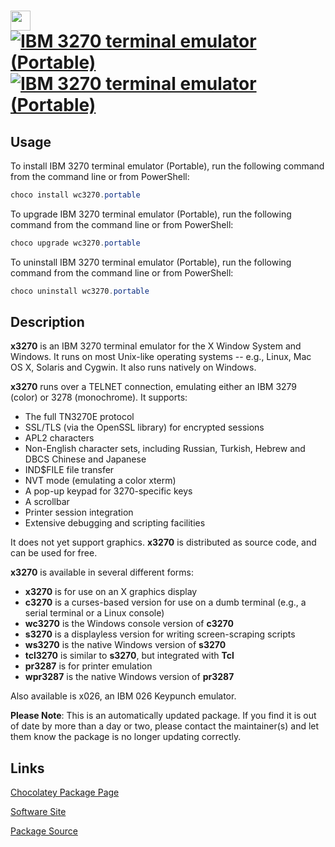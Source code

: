 ﻿# <img src="https://cdn.jsdelivr.net/gh/mkevenaar/chocolatey-packages@272cf81eb8f4d8b09d22cbd0d96c803153010f24/icons/wc3270.png" width="32" height="32"/> [![IBM 3270 terminal emulator (Portable)](https://img.shields.io/chocolatey/v/wc3270.portable.svg?label=IBM+3270+terminal+emulator+(Portable))](https://chocolatey.org/packages/wc3270.portable) [![IBM 3270 terminal emulator (Portable)](https://img.shields.io/chocolatey/dt/wc3270.portable.svg)](https://chocolatey.org/packages/wc3270.portable)

## Usage

To install IBM 3270 terminal emulator (Portable), run the following command from the command line or from PowerShell:

```powershell
choco install wc3270.portable
```

To upgrade IBM 3270 terminal emulator (Portable), run the following command from the command line or from PowerShell:

```powershell
choco upgrade wc3270.portable
```

To uninstall IBM 3270 terminal emulator (Portable), run the following command from the command line or from PowerShell:

```powershell
choco uninstall wc3270.portable
```

## Description

**x3270** is an IBM 3270 terminal emulator for the X Window System and Windows. It runs on most Unix-like operating systems -- e.g., Linux, Mac OS X, Solaris and Cygwin. It also runs natively on Windows.

**x3270** runs over a TELNET connection, emulating either an IBM 3279 (color) or 3278 (monochrome). It supports:

- The full TN3270E protocol
- SSL/TLS (via the OpenSSL library) for encrypted sessions
- APL2 characters
- Non-English character sets, including Russian, Turkish, Hebrew and DBCS Chinese and Japanese
- IND$FILE file transfer
- NVT mode (emulating a color xterm)
- A pop-up keypad for 3270-specific keys
- A scrollbar
- Printer session integration
- Extensive debugging and scripting facilities

It does not yet support graphics. **x3270** is distributed as source code, and can be used for free.

**x3270** is available in several different forms:

- **x3270** is for use on an X graphics display
- **c3270** is a curses-based version for use on a dumb terminal (e.g., a serial terminal or a Linux console)
- **wc3270** is the Windows console version of **c3270**
- **s3270** is a displayless version for writing screen-scraping scripts
- **ws3270** is the native Windows version of **s3270**
- **tcl3270** is similar to **s3270**, but integrated with **Tcl**
- **pr3287** is for printer emulation
- **wpr3287** is the native Windows version of **pr3287**

Also available is x026, an IBM 026 Keypunch emulator.

**Please Note**: This is an automatically updated package. If you find it is
out of date by more than a day or two, please contact the maintainer(s) and
let them know the package is no longer updating correctly.


## Links

[Chocolatey Package Page](https://chocolatey.org/packages/wc3270.portable)

[Software Site](http://x3270.bgp.nu/)

[Package Source](https://github.com/mkevenaar/chocolatey-packages/tree/master/automatic/wc3270.portable)


